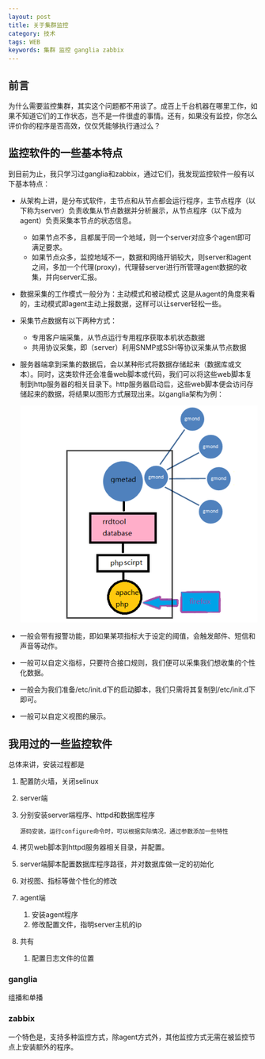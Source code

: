 ```yaml
---
layout: post
title: 关于集群监控
category: 技术
tags: WEB
keywords: 集群 监控 ganglia zabbix
---
```


## 前言 ##

为什么需要监控集群，其实这个问题都不用谈了。成百上千台机器在哪里工作，如果不知道它们的工作状态，岂不是一件很虚的事情。还有，如果没有监控，你怎么评价你的程序是否高效，仅仅凭能够执行通过么？

## 监控软件的一些基本特点 ##

到目前为止，我只学习过ganglia和zabbix，通过它们，我发现监控软件一般有以下基本特点：

- 从架构上讲，是分布式软件，主节点和从节点都会运行程序，主节点程序（以下称为server）负责收集从节点数据并分析展示，从节点程序（以下成为agent）负责采集本节点的状态信息。
	- 如果节点不多，且都属于同一个地域，则一个server对应多个agent即可满足要求。
	- 如果节点众多，监控地域不一，数据和网络开销较大，则server和agent之间，多加一个代理(proxy)，代理替server进行所管理agent数据的收集，并向server汇报。

- 数据采集的工作模式一般分为：主动模式和被动模式
	这是从agent的角度来看的，主动模式即agent主动上报数据，这样可以让server轻松一些。

- 采集节点数据有以下两种方式：
	- 专用客户端采集，从节点运行专用程序获取本机状态数据
	- 共用协议采集，即（server）利用SNMP或SSH等协议采集从节点数据

- 服务器端拿到采集的数据后，会以某种形式将数据存储起来（数据库或文本）。同时，这类软件还会准备web脚本或代码，我们可以将这些web脚本复制到http服务器的相关目录下。http服务器启动后，这些web脚本便会访问存储起来的数据，将结果以图形方式展现出来。以ganglia架构为例：

	![Alt text](/public/upload/frame_of_ganglia.png)

- 一般会带有报警功能，即如果某项指标大于设定的阈值，会触发邮件、短信和声音等动作。

- 一般可以自定义指标，只要符合接口规则，我们便可以采集我们想收集的个性化数据。

- 一般会为我们准备/etc/init.d下的启动脚本，我们只需将其复制到/etc/init.d下即可。

- 一般可以自定义视图的展示。


## 我用过的一些监控软件 ##

总体来讲，安装过程都是

1. 配置防火墙，关闭selinux

2. server端

  1. 分别安装server端程序、httpd和数据库程序

	     源码安装，运行configure命令时，可以根据实际情况，通过参数添加一些特性

  2. 拷贝web脚本到httpd服务器相关目录，并配置。
  3. server端脚本配置数据库程序路径，并对数据库做一定的初始化
  4. 对视图、指标等做个性化的修改

3. agent端
	1. 安装agent程序
	2. 修改配置文件，指明server主机的ip

4. 共有
	1. 配置日志文件的位置 


### ganglia ###

组播和单播

### zabbix ###

一个特色是，支持多种监控方式，除agent方式外，其他监控方式无需在被监控节点上安装额外的程序。